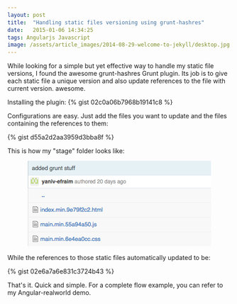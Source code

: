 ```yaml
---
layout: post
title:  "Handling static files versioning using grunt-hashres"
date:   2015-01-06 14:34:25
tags: Angularjs Javascript
image: /assets/article_images/2014-08-29-welcome-to-jekyll/desktop.jpg
---
```


While looking for a simple but yet effective way to handle my static file versions, I found the awesome grunt-hashres Grunt plugin. Its job is to give each static file a unique version and also update references to the file with current version. awesome.

Installing the plugin:
{% gist 02c0a06b7968b19141c8 %}

Configurations are easy. Just add the files you want to update and the files containing the references to them:

{% gist d55a2d2aa3959d3bba8f %}


This is how my "stage" folder looks like:

<p style="text-align:center;">
	<img src="/assets/article_images/2015-01-06-handling-static-files-versioning-using-grunt-hashres/image1.png" alt="">
</p>

While the references to those static files automatically updated to be:

{% gist 02e6a7a6e831c3724b43 %}

That's it. Quick and simple. For a complete flow example, you can refer to my Angular-realworld demo.

[jekyll]:      http://jekyllrb.com
[jekyll-gh]:   https://github.com/jekyll/jekyll
[jekyll-help]: https://github.com/jekyll/jekyll-help
